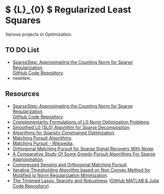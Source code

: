# $ {L}_{0} $ Regularized Least Squares
Various projects in Optimization.

## TO DO List
 *  [SparseStep: Approximating the Counting Norm for Sparse Regularization](https://arxiv.org/abs/1701.06967).  
    [GitHub Code Repository](https://github.com/GjjvdBurg/SparseStep).
 *  newItem.

## Resources
 *  [SparseStep: Approximating the Counting Norm for Sparse Regularization](https://arxiv.org/abs/1701.06967).  
    [GitHub Code Repository](https://github.com/GjjvdBurg/SparseStep).
 *  [Complementarity Formulations of L0 Norm Optimization Problems](http://www.optimization-online.org/DB_FILE/2013/09/4053.pdf).
 *  [Smoothed L0 (SL0) Algorithm for Sparse Decomposition](http://ee.sharif.edu/~SLzero/).
 *  [Algorithms for Sparsity Constrained Optimization](http://sbahmani.ece.gatech.edu/Thesis.pdf).
 *  [Matching Pursuit Algorithms](https://www.mathworks.com/help/wavelet/ug/matching-pursuit-algorithms.html).
 *  [Matching Pursuit - Wikipedia](https://en.wikipedia.org/wiki/Matching_pursuit).
 *  [Orthogonal Matching Pursuit for Sparse Signal Recovery With Noise](http://ieeexplore.ieee.org/document/5895106/).
 *  [A Comparative Study Of Some Greedy Pursuit Algorithms For Sparse Approximation](http://www.irisa.fr/temics/staff/rath/eusipco09.pdf).
 *  [Compressed Sensing and Orthogonal Matching Pursuit](https://www.cs.utah.edu/~jeffp/teaching/cs5140/L17-OMP.pdf).
 *  [Iterative Thresholding Algorithm based on Non Convex Method for Modified lp Norm Regularization Minimization](https://arxiv.org/abs/1804.09385).
 *  [The Trimmed Lasso: Sparsity and Robustness](https://arxiv.org/abs/1708.04527) ([GitHub MATLAB & Julia Code Repository](https://github.com/copenhaver/trimmedlasso)).
